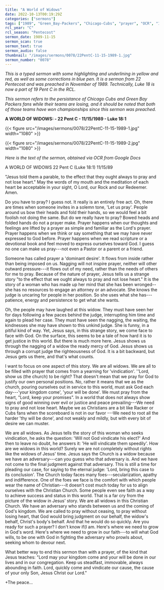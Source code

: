 ```yaml
---
title: "A World of Widows"
date: 2022-10-13T00:19:29Z
categories: ["sermons"]
tags: ["1989", "Green_Bay-Packers", "Chicago-Cubs", "prayer", "OCR", "19-Pent-C", "Luke18"]
rcl_year: "C"
rcl_season: "Pentecost"
sermon_date: 1989-11-15
sermon_scan: true
sermon_text: true
sermon_audio: false
thumbnail: "/images/sermons/0078/22PentC-11-15-1989-1.jpg"
sermon_number: "0078"
---
```


_This is a typed sermon with some highlighting and underlining in yellow and red, as well as some corrections in blue pen. It is a sermon from 22 Pentecost and was preached in November of 1989. Technically, Luke 18 is now a part of 19 Pent C in the RCL._

<!--more-->

_This sermon refers to the persistance of Chicago Cubs and Green Bay Packers fans while their teams are losing, and it should be noted that both of those teams have won championships since this sermon was preached._

**A WORLD OF WIDOWS: - 22 Pent C - 11/15/1989 - Luke 18:1**

{{< figure src="/images/sermons/0078/22PentC-11-15-1989-1.jpg" width="1080" >}}

{{< figure src="/images/sermons/0078/22PentC-11-15-1989-2.jpg" width="1080" >}}

_Here is the text of the sermon, obtained via OCR from Google Docs_

A WORLD OF WIDOWS 22 Pent C (Luke 18:1) 11/15/89 

"Jesus told them a parable, to the effect that they ought always to pray and not lose heart." May the words of my mouth and the meditation of each heart be acceptable in your sight, O Lord, our Rock and our Redeemer. Amen.

Do you have to pray? I guess not. It really is an entirely free act. Oh, there are times when someone invites in a solemn tone, 'Let us pray'. People around us bow their heads and fold their hands, so we would feel a bit foolish not doing the same. But do we really have to pray? Bowed heads and folded hands do not a prayer make. Prayer happens when our thoughts and feelings are lifted by a prayer as simple and familiar as the Lord's prayer. Prayer happens when we think or say something that we may have never expressed to God before. Prayer happens when we read scripture or a devotional book and feel moved to express ourselves toward God. I guess no one can make us pray---not even a Pastor or a parent or a friend.

Someone has called prayer a 'dominant desire'. It flows from inside rather than being imposed on us. Nagging will not inspire prayer, neither will other outward pressure---it flows out of my need, rather than the needs of others for me to pray. Because of the nature of prayer, Jesus tells us a strange story "to the effect that we ought always to pray and not lose heart." It is the story of a woman who has made up her mind that she has been wronged--she has no resources to engage an attorney or an advocate. She knows the judge is uncaring for people in her position. So she uses what she has---patience, energy and persistence to get what she wants.

Oh, the people may have laughed at this widow. They must have seen her for days following a few paces behind the judge, interrupting him time and again to plead her case. They must have seen the nagging, the waiting, the kindnesses she may have shown to this unkind judge. She is funny, in a pitiful kind of way. Yet, Jesus says, in this strange story, we come face to face with God. On the surface, this seems to be a tale of how hard it is to get justice in this world. But there is much more here. Jesus shows us through the nagging of a widow the ready mercy of God. Jesus shows us through a corrupt judge the righteousness of God. It is a bit backward, but Jesus gets us there, and that's what counts.

I want to focus on one aspect of this story. We are all widows. We are all to be filled with prayer that comes from a yearning for 'vindication'. ''Lord, show us (the church) to be right? That doesn't mean that we pray for God to justify our own personal positions. No, rather it means that we as the church, pouring ourselves out in service to this world, must ask God each day---'your kingdom come', 'your will be done'. We must pray from the heart, "Lord, keep your promises". In a world that does not always show signs of good winning over evil or justice and peace prevailing---We need to pray and not lose heart. Maybe we as Christians are a bit like Racker or Cubs fans when the scoreboard is not in our favor ---We need to root all the harder 'thy will be done', and not weakly and mildly, but with every bit of desire we can muster.

We are all widows. As Jesus tells the story of this woman who seeks vindication, he asks the question: 'Will not God vindicate his elect?' And then to leave no doubt, he answers it: 'He will vindicate them speedily'. How are we widows in this world? Surely we are not completely without rights like the widows of Jesus' time. Jesus says the Church is a widow because we have an adversary---can you guess who that adversary is. And we have not come to the final judgment against that adversary. This is still a time for pleading our case, for saying to the eternal judge: 'Lord, bring this case to its conclusion'. The Church today faces many foes---secularization, apathy and indifference. One of the foes we face is the comfort with which people wear the name of Christian---it doesn't cost much today for us to align ourselves with the Christian Church. Some people even see faith as a way to achieve success and status in this world. That is a far cry from the picture of the widow in Jesus' story. We are all widows in this Christian Church. We have an adversary who stands between us and the coming of God's kingdom. We are called to pray without ceasing, to pray without losing heart, that God would bring judgment on our behalf, the widow's behalf, Christ's body's behalf. And that he would do so quickly. Are you ready for such a prayer? I don't know if(I am. Here's where we need to grow in God's word. Here's where we need to grow in our faith---to will what God wills, to be one with God in fighting the adversary who prowls about, seeking whom to devour next.

What better way to end this sermon than with a prayer, of the kind that Jesus teaches: "Lord may your kingdom come and your will be done in our lives and in our congregation. Keep us steadfast, immovable, always abounding in faith. Lord, quickly come and vindicate our cause, the cause of your only Son, Jesus Christ our Lord."

+The peace...
